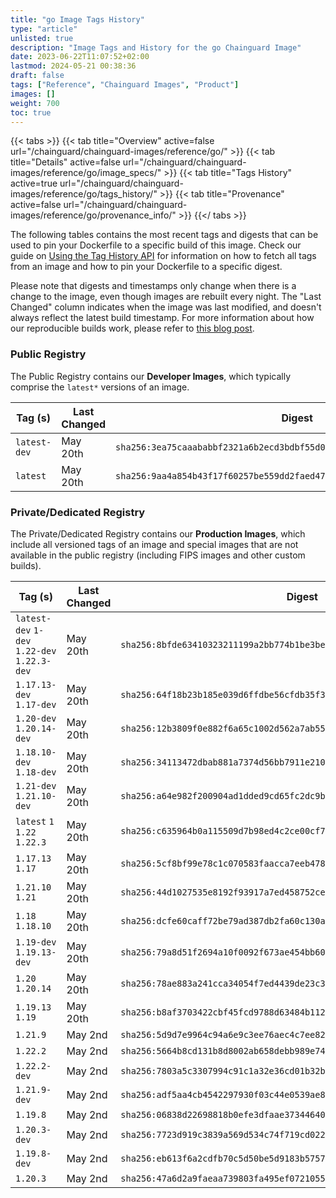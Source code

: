 ```yaml
---
title: "go Image Tags History"
type: "article"
unlisted: true
description: "Image Tags and History for the go Chainguard Image"
date: 2023-06-22T11:07:52+02:00
lastmod: 2024-05-21 00:38:36
draft: false
tags: ["Reference", "Chainguard Images", "Product"]
images: []
weight: 700
toc: true
---
```


{{< tabs >}}
{{< tab title="Overview" active=false url="/chainguard/chainguard-images/reference/go/" >}}
{{< tab title="Details" active=false url="/chainguard/chainguard-images/reference/go/image_specs/" >}}
{{< tab title="Tags History" active=true url="/chainguard/chainguard-images/reference/go/tags_history/" >}}
{{< tab title="Provenance" active=false url="/chainguard/chainguard-images/reference/go/provenance_info/" >}}
{{</ tabs >}}

The following tables contains the most recent tags and digests that can be used to pin your Dockerfile to a specific build of this image. Check our guide on [Using the Tag History API](/chainguard/chainguard-images/using-the-tag-history-api/) for information on how to fetch all tags from an image and how to pin your Dockerfile to a specific digest.

Please note that digests and timestamps only change when there is a change to the image, even though images are rebuilt every night. The "Last Changed" column indicates when the image was last modified, and doesn't always reflect the latest build timestamp. For more information about how our reproducible builds work, please refer to [this blog post](https://www.chainguard.dev/unchained/reproducing-chainguards-reproducible-image-builds).

### Public Registry
The Public Registry contains our **Developer Images**, which typically comprise the `latest*` versions of an image.

| Tag (s)       | Last Changed | Digest                                                                    |
|---------------|--------------|---------------------------------------------------------------------------|
|  `latest-dev` | May 20th     | `sha256:3ea75caaababbf2321a6b2ecd3bdbf55d03a4607242d9fa24383000c2ceeb56c` |
|  `latest`     | May 20th     | `sha256:9aa4a854b43f17f60257be559dd2faed470f38a6b0d78d76f3fda47a08bc024a` |


### Private/Dedicated Registry
The Private/Dedicated Registry contains our **Production Images**, which include all versioned tags of an image and special images that are not available in the public registry (including FIPS images and other custom builds).

| Tag (s)                                       | Last Changed | Digest                                                                    |
|-----------------------------------------------|--------------|---------------------------------------------------------------------------|
|  `latest-dev` `1-dev` `1.22-dev` `1.22.3-dev` | May 20th     | `sha256:8bfde63410323211199a2bb774b1be3be60c8dc6c3849cd14dd9d52530bc232f` |
|  `1.17.13-dev` `1.17-dev`                     | May 20th     | `sha256:64f18b23b185e039d6ffdbe56cfdb35f355d92a0c817480bfde035c4e8d1cfdb` |
|  `1.20-dev` `1.20.14-dev`                     | May 20th     | `sha256:12b3809f0e882f6a65c1002d562a7ab55736623ef0b2f1e361313e75b8d33f28` |
|  `1.18.10-dev` `1.18-dev`                     | May 20th     | `sha256:34113472dbab881a7374d56bb7911e210bd5e85842e7020db2871b0335ea8a44` |
|  `1.21-dev` `1.21.10-dev`                     | May 20th     | `sha256:a64e982f200904ad1dded9cd65fc2dc9bb44a5be396a1fae5bf8814839b5f182` |
|  `latest` `1` `1.22` `1.22.3`                 | May 20th     | `sha256:c635964b0a115509d7b98ed4c2ce00cf7f4fed7b488c0bd50afc62c379ab98d1` |
|  `1.17.13` `1.17`                             | May 20th     | `sha256:5cf8bf99e78c1c070583faacca7eeb478d4cfb79c972e6e1898d8a07e7b2e842` |
|  `1.21.10` `1.21`                             | May 20th     | `sha256:44d1027535e8192f93917a7ed458752ce99361400dfc8854c10db20246376d8a` |
|  `1.18` `1.18.10`                             | May 20th     | `sha256:dcfe60caff72be79ad387db2fa60c130ad2f2cbeff35c9e45d461c90beb436c4` |
|  `1.19-dev` `1.19.13-dev`                     | May 20th     | `sha256:79a8d51f2694a10f0092f673ae454bb604b8e942f6d10a6c3b0e2999d06ff897` |
|  `1.20` `1.20.14`                             | May 20th     | `sha256:78ae883a241cca34054f7ed4439de23c310d418d2bd3c08f6b34d5e4614651a6` |
|  `1.19.13` `1.19`                             | May 20th     | `sha256:b8af3703422cbf45fcd9788d63484b112dca2b28c6ebc06d83f96dabd7fba26c` |
|  `1.21.9`                                     | May 2nd      | `sha256:5d9d7e9964c94a6e9c3ee76aec4c7ee8241270a84b6aa0117bc9f36eea1c1c5f` |
|  `1.22.2`                                     | May 2nd      | `sha256:5664b8cd131b8d8002ab658debb989e74504a0a63cc6c8b5e5b634612d61df84` |
|  `1.22.2-dev`                                 | May 2nd      | `sha256:7803a5c3307994c91c1a32e36cd01b32b82c32babb952599aefdd0ed827c3e89` |
|  `1.21.9-dev`                                 | May 2nd      | `sha256:adf5aa4cb4542297930f03c44e0539ae89acdc8e565c26fffee6dca569e5891b` |
|  `1.19.8`                                     | May 2nd      | `sha256:06838d22698818b0efe3dfaae3734464070be3061e379266f6c710728b22cb54` |
|  `1.20.3-dev`                                 | May 2nd      | `sha256:7723d919c3839a569d534c74f719cd02232ad13e4a1185a381909422f2e87c8c` |
|  `1.19.8-dev`                                 | May 2nd      | `sha256:eb613f6a2cdfb70c5d50be5d9183b575754ec83fee35e8f62d7cb02b7875bbb2` |
|  `1.20.3`                                     | May 2nd      | `sha256:47a6d2a9faeaa739803fa495ef0721055a24142ebd1f0ab4e2306b6cebf860d1` |

